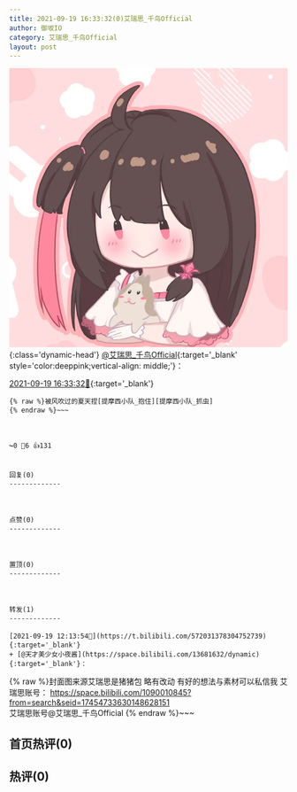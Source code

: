 ```yaml
---
title: 2021-09-19 16:33:32(0)艾瑞思_千鸟Official
author: 御坂IO
category: 艾瑞思_千鸟Official
layout: post
---
```


![img](/images/7e08840c56f251de28bdf766b647bd5fe9a5d50a.jpg){:class='dynamic-head'}
[@艾瑞思_千鸟Official](https://space.bilibili.com/1090010845/dynamic){:target='_blank' style='color:deeppink;vertical-align: middle;'}：

[2021-09-19 16:33:32🔗](https://t.bilibili.com/572098285303787920){:target='_blank'}

~~~
{% raw %}被风吹过的夏天捏[提摩西小队_抱住][提摩西小队_抓虫]
{% endraw %}~~~



↪️0 💬6 👍131


回复(0)
-------------



点赞(0)
-------------



置顶(0)
-------------



转发(1)
-------------

[2021-09-19 12:13:54🔗](https://t.bilibili.com/572031378304752739){:target='_blank'}
+ [@天才美少女小夜酱](https://space.bilibili.com/13681632/dynamic){:target='_blank'}：
~~~
{% raw %}封面图来源艾瑞思是猪猪包 略有改动
有好的想法与素材可以私信我 
艾瑞思账号：  https://space.bilibili.com/1090010845?from=search&seid=17454733630148628151  
艾瑞思账号@艾瑞思_千鸟Official
{% endraw %}~~~






首页热评(0)
-------------



热评(0)
-------------



